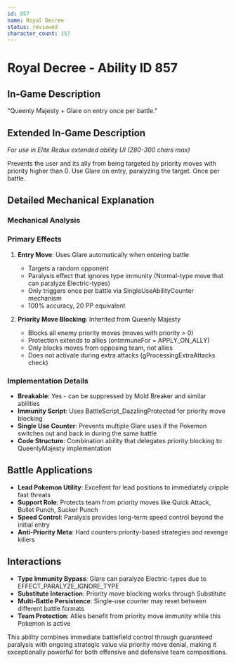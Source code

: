 ```yaml
---
id: 857
name: Royal Decree
status: reviewed
character_count: 157
---
```


# Royal Decree - Ability ID 857

## In-Game Description
"Queenly Majesty + Glare on entry once per battle."

## Extended In-Game Description
*For use in Elite Redux extended ability UI (280-300 chars max)*

Prevents the user and its ally from being targeted by priority moves with priority higher than 0. Use Glare on entry, paralyzing the target. Once per battle.

## Detailed Mechanical Explanation

### Mechanical Analysis

### Primary Effects
1. **Entry Move**: Uses Glare automatically when entering battle
   - Targets a random opponent
   - Paralysis effect that ignores type immunity (Normal-type move that can paralyze Electric-types)
   - Only triggers once per battle via SingleUseAbilityCounter mechanism
   - 100% accuracy, 20 PP equivalent

2. **Priority Move Blocking**: Inherited from Queenly Majesty
   - Blocks all enemy priority moves (moves with priority > 0)
   - Protection extends to allies (onImmuneFor = APPLY_ON_ALLY)
   - Only blocks moves from opposing team, not allies
   - Does not activate during extra attacks (gProcessingExtraAttacks check)

### Implementation Details
- **Breakable**: Yes - can be suppressed by Mold Breaker and similar abilities
- **Immunity Script**: Uses BattleScript_DazzlingProtected for priority move blocking
- **Single Use Counter**: Prevents multiple Glare uses if the Pokemon switches out and back in during the same battle
- **Code Structure**: Combination ability that delegates priority blocking to QueenlyMajesty implementation

## Battle Applications
- **Lead Pokemon Utility**: Excellent for lead positions to immediately cripple fast threats
- **Support Role**: Protects team from priority moves like Quick Attack, Bullet Punch, Sucker Punch
- **Speed Control**: Paralysis provides long-term speed control beyond the initial entry
- **Anti-Priority Meta**: Hard counters priority-based strategies and revenge killers

## Interactions
- **Type Immunity Bypass**: Glare can paralyze Electric-types due to EFFECT_PARALYZE_IGNORE_TYPE
- **Substitute Interaction**: Priority move blocking works through Substitute
- **Multi-Battle Persistence**: Single-use counter may reset between different battle formats
- **Team Protection**: Allies benefit from priority move immunity while this Pokemon is active

This ability combines immediate battlefield control through guaranteed paralysis with ongoing strategic value via priority move denial, making it exceptionally powerful for both offensive and defensive team compositions.